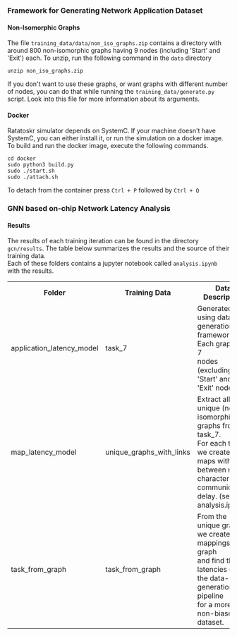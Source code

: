 ### Framework for Generating Network Application Dataset 

#### Non-Isomorphic Graphs 
The file `training_data/data/non_iso_graphs.zip` contains a directory with around 800
non-isomorphic graphs having 9 nodes (including 'Start' and 'Exit') each. To unzip, run the 
following command in the `data` directory 
```
unzip non_iso_graphs.zip
```
If you don't want to use these graphs, or want graphs with different number of 
nodes, you can do that while running the `training_data/generate.py` script. 
Look into this file for more information about its arguments. 

#### Docker  
Ratatoskr simulator depends on SystemC. If your machine doesn't have SystemC, you can either install it, or run the simulation on a docker image. To build and run the docker image, execute the following commands. 

```
cd docker
sudo python3 build.py
sudo ./start.sh
sudo ./attach.sh
```

To detach from the container press `Ctrl + P` followed by `Ctrl + Q`

### GNN based on-chip Network Latency Analysis
#### Results
The results of each training iteration can be found in the directory `gcn/results`.
The table below summarizes the results and the source of their training data.  
Each of these folders contains a jupyter notebook called `analysis.ipynb` with the results. 

<table>
<tr>
    <th>Folder</th>
    <th>Training Data</th>
    <th>Data Description</th>
</tr>
<tr>
    <td>application_latency_model</td>
    <td>task_7</td>
    <td>Generated using data-generation framework. Each graph has 7 <br>
        nodes (excluding 'Start' and 'Exit' node).
    </td>
</tr>
<tr>
    <td>map_latency_model</td>
    <td>unique_graphs_with_links</td>
    <td>Extract all the unique (non-isomorphic) graphs from task_7. <br>
        For each task, we create 200 maps with links between nodes <br>
        characterizing communication delay. (see analysis.ipynb).
    </td>
</tr>
<tr>
    <td>task_from_graph</td>
    <td>task_from_graph</td>
    <td>From the unique graph, we create 100 mappings per graph <br>
        and find their latencies using the data-generation pipeline <br>
        for a more non-biased dataset.
    </td>
</tr>
</table>




